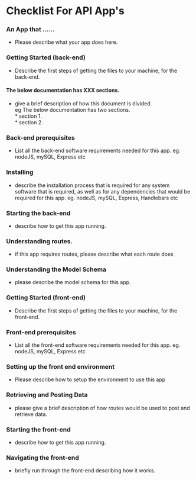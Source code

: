 # Checklist For API App's

### An App that ...... 
* Please describe what your app does here.

### Getting Started (back-end)
* Describe the first steps of getting the files to your machine, for the back-end.

#### The below documentation has XXX sections.
* give a brief description of how this document is divided.<br/>
  eg The below documentation has two sections.<br/>
      * section 1.<br/>
      * section 2.<br/>

### Back-end prerequisites
* List all the back-end software requirements needed for this app.
  eg. nodeJS, mySQL, Express etc

### Installing
* describe the installation process that is required for any system software that is required,
  as well as for any dependencies that would be required for this app.
  eg. nodeJS, mySQL, Express, Handlebars etc
  
### Starting the back-end
* describe how to get this app running.

### Understanding routes.
* if this app requires routes, please describe what each route does

### Understanding the Model Schema
* please describe the model schema for this app.

### Getting Started (front-end)
* Describe the first steps of getting the files to your machine, for the front-end.

### Front-end prerequisites
* List all the front-end software requirements needed for this app.
  eg. nodeJS, mySQL, Express etc
  
### Setting up the front end environment
* Please describe how to setup the environment to use this app

### Retrieving and Posting Data
* please give a brief description of how routes would be used to post and retrieve data.

### Starting the front-end
* describe how to get this app running.

### Navigating the front-end
* briefly run through the front-end describing how it works.
